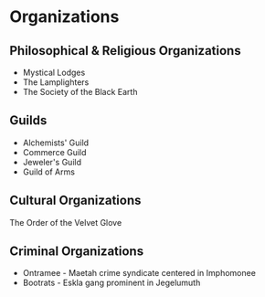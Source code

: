 # Organizations

## Philosophical & Religious Organizations
* Mystical Lodges
* The Lamplighters
* The Society of the Black Earth

## Guilds
* Alchemists' Guild
* Commerce Guild
* Jeweler's Guild
* Guild of Arms

## Cultural Organizations
The Order of the Velvet Glove

## Criminal Organizations
* Ontramee - Maetah crime syndicate centered in Imphomonee
* Bootrats - Eskla gang prominent in Jegelumuth